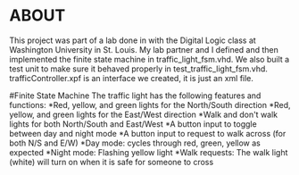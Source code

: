 # ABOUT

This project was part of a lab done in with the Digital Logic class at Washington University in St. Louis.  My lab partner and I defined and then implemented the finite state machine in traffic_light_fsm.vhd.  We also built a test unit to make sure it behaved properly in test_traffic_light_fsm.vhd.  trafficController.xpf is an interface we created, it is just an xml file.


#Finite State Machine
The traffic light has the following features and functions:
*Red, yellow, and green lights for the North/South direction
*Red, yellow, and green lights for the East/West direction
*Walk and don't walk lights for both North/South and East/West
*A button input to toggle between day and night mode
*A button input to request to walk across (for both N/S and E/W)
*Day mode: cycles through red, green, yellow as expected
*Night mode: Flashing yellow light
*Walk requests: The walk light (white) will turn on when it is safe for someone to cross